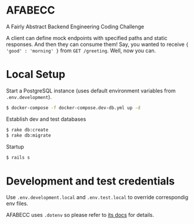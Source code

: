 # AFABECC
A Fairly Abstract Backend Engineering Coding Challenge

A client can define mock endpoints with specified paths and static responses. And then they can consume them!
Say, you wanted to receive `{ 'good' : 'morning' }` from `GET /greeting`. Well, now you can.

# Local Setup

Start a PostgreSQL instance (uses default environment variables from `.env.development`).

```bash
$ docker-compose -f docker-compose.dev-db.yml up -d
```

Establish dev and test databases
```bash
$ rake db:create
$ rake db:migrate
```

Startup
```bash
$ rails s
```

# Development and test credentials
Use `.env.development.local` and `.env.test.local` to override correspondig env files.

AFABECC uses `.dotenv` so please refer to [its docs](https://github.com/bkeepers/dotenv#what-other-env-files-can-i-use) for details.
